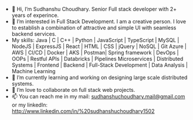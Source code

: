 - 👋 Hi, I’m Sudhanshu Choudhary. Senior Full stack developer with 2+ years of experince.
- 👀 I’m interested in Full Stack Development. I am a creative person. I love to establish a combination of attractive and simple UI with seamless backend services.
- My skills:
  Java | C | C++ | Python | JavaScript | TypeScript | MySQL | NodeJS | ExpressJS | React | HTML | CSS | jQuery | NoSQL | Git
  Azure | AWS | CI/CD | Docker | AKS | Postman| Spring framework | DevOps | OOPs | Restful APIs | Databricks | Pipelines
  Microservices | Distributed Systems | Frontend | Backend | Full-Stack Development | Data Analysis | Machine Learning
- 🌱 I’m currently learning and working on designing large scale distributed systems.
- 💞️ I’m love to collaborate on full stack web projects.
- 📫 You can reach me in my mail: sudhanshuchoudhary.mail@gmail.com or my linkedIn: http://www.linkedin.com/in/%20sudhanshuchoudhary1502

<!---
SudhanshuChoudharyGit/SudhanshuChoudharyGit is a ✨ special ✨ repository because its `README.md` (this file) appears on your GitHub profile.
You can click the Preview link to take a look at your changes.
--->
